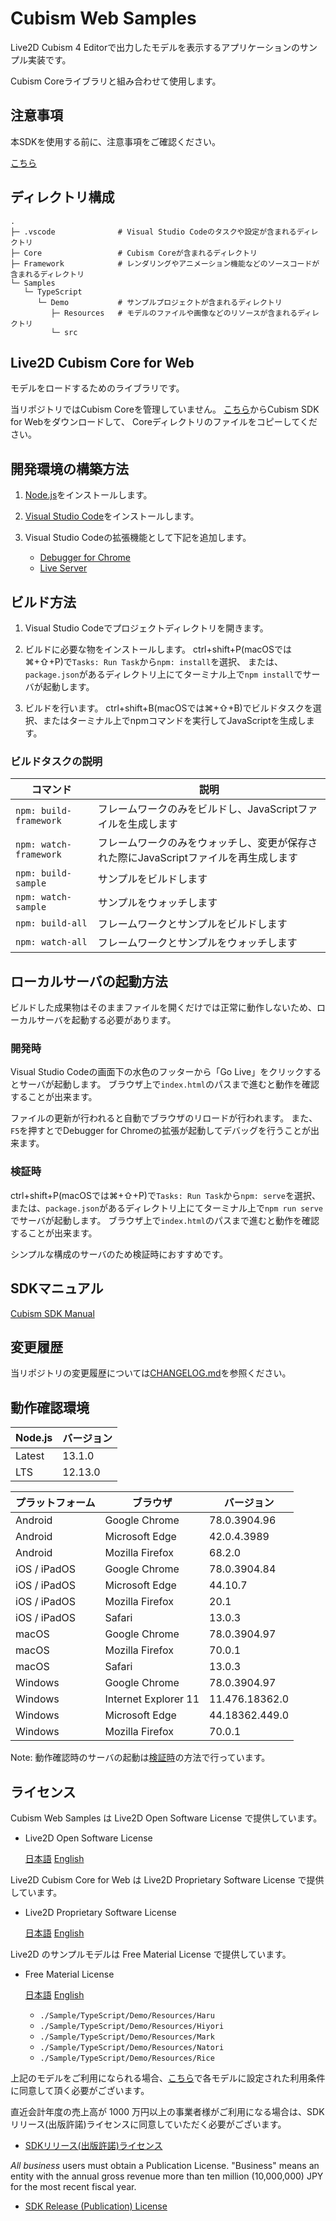 # Cubism Web Samples

Live2D Cubism 4 Editorで出力したモデルを表示するアプリケーションのサンプル実装です。

Cubism Coreライブラリと組み合わせて使用します。


## 注意事項

本SDKを使用する前に、注意事項をご確認ください。

[こちら](./NOTICE.md)


## ディレクトリ構成

```
.
├─ .vscode              # Visual Studio Codeのタスクや設定が含まれるディレクトリ
├─ Core                 # Cubism Coreが含まれるディレクトリ
├─ Framework            # レンダリングやアニメーション機能などのソースコードが含まれるディレクトリ
└─ Samples
   └─ TypeScript
      └─ Demo           # サンプルプロジェクトが含まれるディレクトリ
         ├─ Resources   # モデルのファイルや画像などのリソースが含まれるディレクトリ
         └─ src
```


## Live2D Cubism Core for Web

モデルをロードするためのライブラリです。

当リポジトリではCubism Coreを管理していません。
[こちら](https://www.live2d.com/download/cubism-sdk/download-web/)からCubism SDK for Webをダウンロードして、
Coreディレクトリのファイルをコピーしてください。


## 開発環境の構築方法

1. [Node.js](https://nodejs.org/)をインストールします。

1. [Visual Studio Code](https://code.visualstudio.com/)をインストールします。

1. Visual Studio Codeの拡張機能として下記を追加します。
   - [Debugger for Chrome](https://marketplace.visualstudio.com/items?itemName=msjsdiag.debugger-for-chrome)
   - [Live Server](https://marketplace.visualstudio.com/items?itemName=ritwickdey.LiveServer)


## ビルド方法

1. Visual Studio Codeでプロジェクトディレクトリを開きます。

1. ビルドに必要な物をインストールします。
   ctrl+shift+P(macOSでは⌘+⇧+P)で`Tasks: Run Task`から`npm: install`を選択、
   または、`package.json`があるディレクトリ上にてターミナル上で`npm install`でサーバが起動します。

1. ビルドを行います。
   ctrl+shift+B(macOSでは⌘+⇧+B)でビルドタスクを選択、またはターミナル上でnpmコマンドを実行してJavaScriptを生成します。

### ビルドタスクの説明

| コマンド | 説明 |
| --- | --- |
| `npm: build-framework` | フレームワークのみをビルドし、JavaScriptファイルを生成します |
| `npm: watch-framework` | フレームワークのみをウォッチし、変更が保存された際にJavaScriptファイルを再生成します |
| `npm: build-sample` | サンプルをビルドします |
| `npm: watch-sample` | サンプルをウォッチします |
| `npm: build-all` | フレームワークとサンプルをビルドします |
| `npm: watch-all` | フレームワークとサンプルをウォッチします |


## ローカルサーバの起動方法

ビルドした成果物はそのままファイルを開くだけでは正常に動作しないため、ローカルサーバを起動する必要があります。

### 開発時

Visual Studio Codeの画面下の水色のフッターから「Go Live」をクリックするとサーバが起動します。
ブラウザ上で`index.html`のパスまで進むと動作を確認することが出来ます。

ファイルの更新が行われると自動でブラウザのリロードが行われます。
また、`F5`を押すとでDebugger for Chromeの拡張が起動してデバッグを行うことが出来ます。

### 検証時

ctrl+shift+P(macOSでは⌘+⇧+P)で`Tasks: Run Task`から`npm: serve`を選択、
または、`package.json`があるディレクトリ上にてターミナル上で`npm run serve`でサーバが起動します。
ブラウザ上で`index.html`のパスまで進むと動作を確認することが出来ます。

シンプルな構成のサーバのため検証時におすすめです。


## SDKマニュアル

[Cubism SDK Manual](https://docs.live2d.com/cubism-sdk-manual/top/)


## 変更履歴

当リポジトリの変更履歴については[CHANGELOG.md](/CHANGELOG.md)を参照ください。


## 動作確認環境

| Node.js | バージョン |
| --- | --- |
| Latest | 13.1.0 |
| LTS | 12.13.0 |

| プラットフォーム | ブラウザ | バージョン |
| --- | --- | --- |
| Android | Google Chrome | 78.0.3904.96 |
| Android | Microsoft Edge | 42.0.4.3989 |
| Android | Mozilla Firefox | 68.2.0 |
| iOS / iPadOS | Google Chrome | 78.0.3904.84 |
| iOS / iPadOS | Microsoft Edge | 44.10.7 |
| iOS / iPadOS | Mozilla Firefox | 20.1 |
| iOS / iPadOS | Safari | 13.0.3 |
| macOS | Google Chrome | 78.0.3904.97 |
| macOS | Mozilla Firefox | 70.0.1 |
| macOS | Safari | 13.0.3 |
| Windows | Google Chrome | 78.0.3904.97 |
| Windows | Internet Explorer 11 | 11.476.18362.0 |
| Windows | Microsoft Edge | 44.18362.449.0 |
| Windows | Mozilla Firefox | 70.0.1 |

Note: 動作確認時のサーバの起動は[検証時](/README.md#検証時)の方法で行っています。


## ライセンス

Cubism Web Samples は Live2D Open Software License で提供しています。
- Live2D Open Software License

  [日本語](https://www.live2d.com/eula/live2d-open-software-license-agreement_jp.html)
  [English](https://www.live2d.com/eula/live2d-open-software-license-agreement_en.html)

Live2D Cubism Core for Web は Live2D Proprietary Software License で提供しています。
- Live2D Proprietary Software License

  [日本語](https://www.live2d.com/eula/live2d-proprietary-software-license-agreement_jp.html)
  [English](https://www.live2d.com/eula/live2d-proprietary-software-license-agreement_en.html)

Live2D のサンプルモデルは Free Material License で提供しています。
- Free Material License

  [日本語](https://www.live2d.com/eula/live2d-free-material-license-agreement_jp.html)
  [English](https://www.live2d.com/eula/live2d-free-material-license-agreement_en.html)
  - `./Sample/TypeScript/Demo/Resources/Haru`
  - `./Sample/TypeScript/Demo/Resources/Hiyori`
  - `./Sample/TypeScript/Demo/Resources/Mark`
  - `./Sample/TypeScript/Demo/Resources/Natori`
  - `./Sample/TypeScript/Demo/Resources/Rice`

上記のモデルをご利用になられる場合、[こちら](https://docs.live2d.com/cubism-editor-manual/sample-model/)で各モデルに設定された利用条件に同意して頂く必要がございます。

直近会計年度の売上高が 1000 万円以上の事業者様がご利用になる場合は、SDKリリース(出版許諾)ライセンスに同意していただく必要がございます。
- [SDKリリース(出版許諾)ライセンス](https://www.live2d.com/ja/products/releaselicense)

*All business* users must obtain a Publication License. "Business" means an entity with the annual gross revenue more than ten million (10,000,000) JPY for the most recent fiscal year.
- [SDK Release (Publication) License](https://www.live2d.com/en/products/releaselicense)
